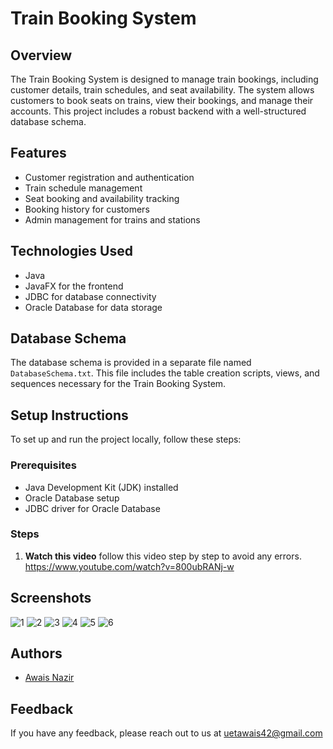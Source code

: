 
# Train Booking System

## Overview
The Train Booking System is designed to manage train bookings, including customer details, train schedules, and seat availability. The system allows customers to book seats on trains, view their bookings, and manage their accounts. This project includes a robust backend with a well-structured database schema.

## Features
- Customer registration and authentication
- Train schedule management
- Seat booking and availability tracking
- Booking history for customers
- Admin management for trains and stations

## Technologies Used
- Java
- JavaFX for the frontend
- JDBC for database connectivity
- Oracle Database for data storage

## Database Schema
The database schema is provided in a separate file named `DatabaseSchema.txt`. This file includes the table creation scripts, views, and sequences necessary for the Train Booking System.

## Setup Instructions
To set up and run the project locally, follow these steps:

### Prerequisites
- Java Development Kit (JDK) installed
- Oracle Database setup
- JDBC driver for Oracle Database

### Steps
1. **Watch this video**
follow this video step by step to avoid any errors.
https://www.youtube.com/watch?v=800ubRANj-w

## Screenshots

![1](https://github.com/Awais-Nazir/Train-Reservation-System/assets/134136736/858771bd-f239-4afe-b595-ef0aa4fd63c6)
![2](https://github.com/Awais-Nazir/Train-Reservation-System/assets/134136736/a88da0b7-59ba-423d-b1f9-c58ec20404bd)
![3](https://github.com/Awais-Nazir/Train-Reservation-System/assets/134136736/5634e0fd-8232-467e-90fe-8aa8e9d8f5a3)
![4](https://github.com/Awais-Nazir/Train-Reservation-System/assets/134136736/6bde660a-0f65-4bed-aca5-7e34c15c6a9a)
![5](https://github.com/Awais-Nazir/Train-Reservation-System/assets/134136736/2714b6a0-4b22-4899-b181-a69b6d08febe)
![6](https://github.com/Awais-Nazir/Train-Reservation-System/assets/134136736/c5ac4417-9057-492c-b32d-eac8a79ec497)





## Authors

- [Awais Nazir ](https://github.com/Awais-Nazir)


## Feedback

If you have any feedback, please reach out to us at uetawais42@gmail.com


